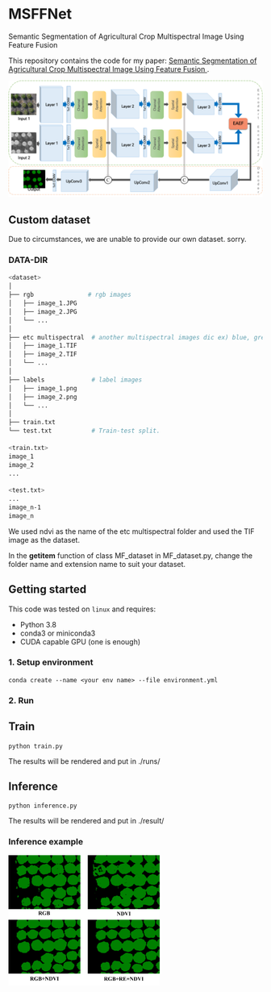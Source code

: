 # MSFFNet
Semantic Segmentation of Agricultural Crop Multispectral Image Using Feature Fusion



This repository contains the code for my paper: [Semantic Segmentation of Agricultural Crop Multispectral Image Using Feature Fusion
](https://www.kci.go.kr/kciportal/ci/sereArticleSearch/ciSereArtiView.kci?sereArticleSearchBean.artiId=ART003077667).



<p float="center">
  <img src="./readme/model.png" width="900" />
</p>




## Custom dataset
Due to circumstances, we are unable to provide our own dataset. sorry.

### DATA-DIR
```sh
<dataset>
│
├── rgb               # rgb images
│   ├── image_1.JPG
│   ├── image_2.JPG
│   └── ...
│
├── etc multispectral  # another multispectral images dic ex) blue, green, nir, re ---
│   ├── image_1.TIF
│   ├── image_2.TIF
│   └── ...
│
├── labels             # label images
│   ├── image_1.png
│   ├── image_2.png
│   └── ...
│
├── train.txt          
└── test.txt           # Train-test split.

<train.txt>
image_1
image_2
...

<test.txt>
...
image_n-1
image_n

```
We used ndvi as the name of the etc multispectral folder and used the TIF image as the dataset.

In the __getitem__ function of class MF_dataset in MF_dataset.py, change the folder name and extension name to suit your dataset.

## Getting started

This code was tested on `linux` and requires:

* Python 3.8
* conda3 or miniconda3
* CUDA capable GPU (one is enough)


### 1. Setup environment

```shell
conda create --name <your env name> --file environment.yml
```



### 2. Run

## Train


```shell
python train.py
```
The results will be rendered and put in ./runs/


## Inference

```shell
python inference.py
```
The results will be rendered and put in ./result/


### Inference example
<p float="left">
  <img src="./readme/inference.png" width="300" />
</p>
